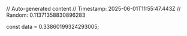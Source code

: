 // Auto-generated content
// Timestamp: 2025-06-01T11:55:47.443Z
// Random: 0.11371358830896283

const data = 0.33860199324293005;